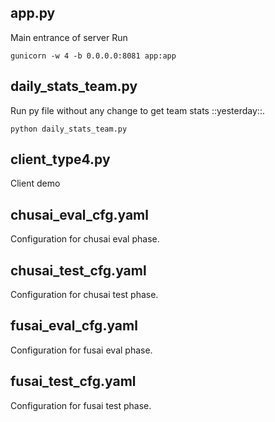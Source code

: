 ## app.py
Main entrance of server
Run 
```
gunicorn -w 4 -b 0.0.0.0:8081 app:app
```
## daily_stats_team.py

Run py file without any change to get team stats ::yesterday::. 
```
python daily_stats_team.py
```
## client_type4.py
Client demo

## chusai_eval_cfg.yaml
Configuration for chusai eval phase.

## chusai_test_cfg.yaml
Configuration for chusai test phase.

## fusai_eval_cfg.yaml
Configuration for fusai eval phase.

## fusai_test_cfg.yaml
Configuration for fusai test phase.

